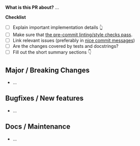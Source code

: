 <!-- !! Thank your for opening a PR !! -->

**What is this PR about?**
...

**Checklist**
+ [ ] Explain important implementation details 👆
+ [ ] Make sure that [the pre-commit linting/style checks pass](https://docs.pymc.io/en/latest/contributing/python_style.html).
+ [ ] Link relevant issues (preferably in [nice commit messages](https://tbaggery.com/2008/04/19/a-note-about-git-commit-messages.html))
+ [ ] Are the changes covered by tests and docstrings?
+ [ ] Fill out the short summary sections 👇

## Major / Breaking Changes
- ...

## Bugfixes / New features
- ...

## Docs / Maintenance
- ...
